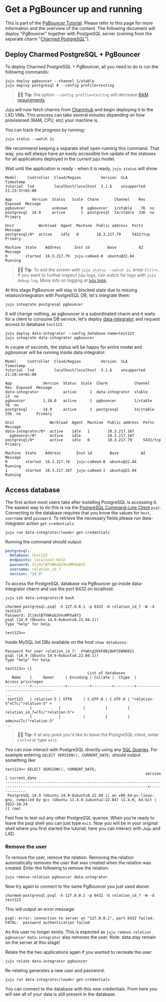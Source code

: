 # Get a PgBouncer up and running

This is part of the [PgBouncer Tutorial](/t/12288). Please refer to this page for more information and the overview of the content. The following document will deploy "PgBouncer" together with PostgreSQL server (coming from the separate charm "[Charmed PostgreSQL](https://charmhub.io/postgresql)"). 

## Deploy Charmed PostgreSQL + PgBouncer

To deploy Charmed PostgreSQL + PgBouncer, all you need to do is run the following commands:

```shell
juju deploy pgbouncer --channel 1/stable
juju deploy postgresql # --config profile=testing
```
> :tipping_hand_man: **Tip**: the option `--config profile=testing` will decrease [RAM requirements](https://charmhub.io/postgresql/docs/r-profiles).
 
Juju will now fetch charms from [Charmhub](https://charmhub.io/) and begin deploying it to the LXD VMs. This process can take several minutes depending on how provisioned (RAM, CPU, etc) your machine is. 

You can track the progress by running:
```shell
juju status --watch 1s
```

We recommend keeping a separate shell open running this command. That way, you will always have an easily accessible live update of the statuses for all applications deployed in the current juju model.

Wait until the application is ready - when it is ready, `juju status` will show:
```shell
Model     Controller  Cloud/Region         Version  SLA          Timestamp
tutorial  lxd         localhost/localhost  3.1.6    unsupported  21:23:37+02:00

App         Version  Status   Scale  Charm       Channel    Rev  Exposed  Message
pgbouncer            unknown      0  pgbouncer   1/stable    76  no       
postgresql  14.9     active       1  postgresql  14/stable  336  no       Primary

Unit           Workload  Agent  Machine  Public address  Ports     Message
postgresql/0*  active    idle   0        10.3.217.79     5432/tcp  Primary

Machine  State    Address      Inst id        Base          AZ  Message
0        started  10.3.217.79  juju-ca0eed-0  ubuntu@22.04      Running
```
> :tipping_hand_man: **Tip**: To exit the screen with `juju status --watch 1s`, enter `Ctrl+c`.
If you want to further inspect juju logs, can watch for logs with `juju debug-log`.
More info on logging at [juju logs](https://juju.is/docs/olm/juju-logs).

At this stage PgBouncer will stay in blocked state due to missing relation/integration with PostgreSQL DB, let's integrate them:
```shell
juju integrate postgresql pgbouncer
```
It will change nothing, as pgbouncer is a subordinated charm and it waits for a client to consume DB service, let's deploy [data-integrator](https://charmhub.io/data-integrator) and request access to database `test123`:
```shell
juju deploy data-integrator --config database-name=test123
juju integrate data-integrator pgbouncer
```
In couple of seconds, the status will be happy for entire model and pgbouncer will be running inside data-integrator:
```shell
Model     Controller  Cloud/Region         Version  SLA          Timestamp
tutorial  lxd         localhost/localhost  3.1.6    unsupported  21:28:14+02:00

App              Version  Status  Scale  Charm            Channel    Rev  Exposed  Message
data-integrator           active      1  data-integrator  stable      13  no       
pgbouncer        1.18.0   active      1  pgbouncer        1/stable    76  no       
postgresql       14.9     active      1  postgresql       14/stable  336  no       Primary

Unit                Workload  Agent  Machine  Public address  Ports     Message
data-integrator/0*  active    idle   1        10.3.217.167              
  pgbouncer/0*      active    idle            10.3.217.167              
postgresql/0*       active    idle   0        10.3.217.79     5432/tcp  Primary

Machine  State    Address       Inst id        Base          AZ  Message
0        started  10.3.217.79   juju-ca0eed-0  ubuntu@22.04      Running
1        started  10.3.217.167  juju-ca0eed-1  ubuntu@22.04      Running
```

## Access database

The first action most users take after installing PostgreSQL is accessing it. The easiest way to do this is via the [PostgreSQL Command-Line Client](https://www.postgresql.org/docs/14/app-psql.html) `psql`. Connecting to the database requires that you know the values for `host`, `username` and `password`. To retrieve the necessary fields please run data-integrator action `get-credentials`:
```shell
juju run data-integrator/leader get-credentials
```
Running the command should output:
```yaml
postgresql:
  database: test123
  endpoints: localhost:6432
  password: 3tjXolB7VNKob2VnvMPXa6Y3
  username: relation_id_7
  version: "14.9"
```

To access the PostgreSQL database via PgBouncer go inside data-integrator charm and use the port 6432 on localhost:
```shell
juju ssh data-integrator/0 bash

charmed-postgresql.psql -h 127.0.0.1 -p 6432 -U relation_id_7 -W -d test123 
Password: 3tjXolB7VNKob2VnvMPXa6Y3
psql (14.9 (Ubuntu 14.9-0ubuntu0.22.04.1))
Type "help" for help.

test123=> 
```

Inside MySQL list DBs available on the host `show databases`:
```shell
Password for user relation_id_7:  VYm6tg2KkFOBj8mP3IW9O821
psql (14.9 (Ubuntu 14.9-0ubuntu0.22.04.1))
Type "help" for help.

test123=> \l
                                     List of databases
   Name    |     Owner     | Encoding | Collate |  Ctype  |        Access privileges        
-----------+---------------+----------+---------+---------+---------------------------------
...
 test123   | relation-5 | UTF8     | C.UTF-8 | C.UTF-8 | "relation-5"=CTc/"relation-5" +
           |            |          |         |         | relation_id_7=CTc/"relation-5"+
           |            |          |         |         | admin=CTc/"relation-5"
...
```
> :tipping_hand_man: **Tip**: if at any point you'd like to leave the PostgreSQL client, enter `Ctrl+d` or type `exit`.

You can now interact with PostgreSQL directly using any [SQL Queries](https://www.postgresql.org/docs/14/sql-syntax.html). For example entering `SELECT VERSION(), CURRENT_DATE;` should output something like:
```shell
test123=> SELECT VERSION(), CURRENT_DATE;
                                                               version                                                                | current_date 
--------------------------------------------------------------------------------------------------------------------------------------+--------------
 PostgreSQL 14.9 (Ubuntu 14.9-0ubuntu0.22.04.1) on x86_64-pc-linux-gnu, compiled by gcc (Ubuntu 11.4.0-1ubuntu1~22.04) 11.4.0, 64-bit | 2023-10-24
(1 row)
```

Feel free to test out any other PostgreSQL queries. When you’re ready to leave the psql shell you can just type `exit`. Now you will be in your original shell where you first started the tutorial; here you can interact with Juju and LXD.

### Remove the user

To remove the user, remove the relation. Removing the relation automatically removes the user that was created when the relation was created. Enter the following to remove the relation:
```shell
juju remove-relation pgbouncer data-integrator
```

Now try again to connect to the same PgBouncer you just used above:
```shell
charmed-postgresql.psql -h 127.0.0.1 -p 6432 -U relation_id_7 -W -d test123 
```

This will output an error message:
```shell
psql: error: connection to server at "127.0.0.1", port 6432 failed: FATAL:  password authentication failed
```
As this user no longer exists. This is expected as `juju remove-relation pgbouncer data-integrator` also removes the user.
Note: data stay remain on the server at this stage!

Relate the the two applications again if you wanted to recreate the user:
```shell
juju relate data-integrator pgbouncer
```
Re-relating generates a new user and password:
```shell
juju run data-integrator/leader get-credentials
```
You can connect to the database with this new credentials.
From here you will see all of your data is still present in the database.